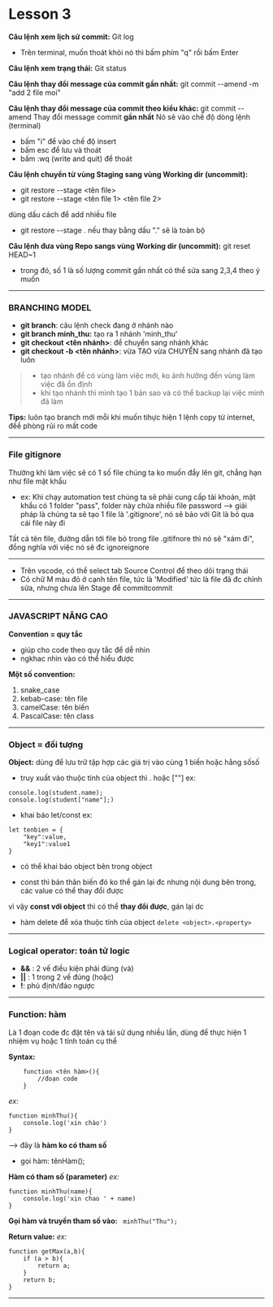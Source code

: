# Lesson 3

**Câu lệnh xem lịch sử commit:** Git log
- Trên terminal, muốn thoát khỏi nó thì bấm phím "q" rồi bấm Enter

**Câu lệnh xem trạng thái:** Git status

**Câu lệnh thay đổi message của commit gần nhất:**
git commit --amend -m "add 2 file moi"

**Câu lệnh thay đổi message của commit theo kiểu khác:** git commit --amend
Thay đổi message commit **gần nhất**
Nó sẽ vào chế độ dòng lệnh (terminal)
- bấm "i" để vào chế độ insert
- bấm esc để lưu và thoát
- bấm :wq (write and quit) để thoát

**Câu lệnh chuyển từ vùng Staging sang vùng Working dir (uncommit):**
- git restore --stage <tên file>
- git restore --stage <tên file 1> <tên file 2>

dùng dấu cách để add nhiều file
- git restore --stage .
nếu thay bằng dấu "." sẽ là toàn bộ

**Câu lệnh đưa vùng Repo sangs vùng Working dir (uncommit):**
git reset HEAD~1
- trong đó, số 1 là số lượng commit gần nhất
có thể sửa sang 2,3,4 theo ý muốn 

---
### BRANCHING MODEL 

- **git branch**: 
câu lệnh check đang ở nhánh nào
- **git branch minh_thu:** 
tạo ra 1 nhánh 'minh_thu'
- **git checkout <tên nhánh>**: 
để chuyển sang nhánh khác
- **git checkout -b <tên nhánh>**: 
vừa TẠO vừa CHUYỂN sang nhánh đã tạo luôn
> - tạo nhánh để có vùng làm việc mới, ko ảnh hưởng đến vùng làm việc đã ổn định
> - khi tạo nhánh thì mình tạo 1 bản sao và có thể backup lại việc mình đã làm

**Tips:** luôn tạo branch mới mỗi khi muốn tihực hiện 1 lệnh copy từ internet, đềề phòng rủi ro mất code

---
### File gitignore

Thường khi làm việc sẽ có 1 số file chúng ta ko muốn đẩy lên git, chẳng hạn như file mật khẩu
- ex: Khi chạy automation test chúng ta sẽ phải cung cấp tài khoản, mật khẩu
có 1 folder "pass", folder này chứa nhiều file password
--> giải pháp là chúng ta sẽ tạo 1 file là '.gitignore', nó sẽ bảo với Git là bỏ qua cái file này đi

Tất cả tên file, đường dẫn tới file bỏ trong file .gitifnore thì nó sẽ "xám đi", đồng nghĩa với việc nó sẽ đc ignoreignore

---
- Trên vscode, có thể select tab Source Control để theo dõi trạng thái
- Có chữ M màu đỏ ở cạnh tên file, tức là 'Modified'
tức là file đã đc chỉnh sửa, nhưng chưa lên Stage để commitcommit

---
### JAVASCRIPT NÂNG CAO

**Convention = quy tắc**
- giúp cho code theo quy tắc để dễ nhìn
- ngkhac nhìn vào có thể hiểu được

**Một số convention:**
1. snake_case
2. kebab-case: tên file
3. camelCase: tên biến
4. PascalCase: tên class 
---
### Object = đối tượng
**Object:** dùng để lưu trữ tập hợp các giá trị vào cùng 1 biến hoặc hằng sốsố
- truy xuất vào thuộc tính của object thì . hoặc [""]
ex: 
```
console.log(student.name);
console.log(student["name"];)
```
- khai báo let/const
ex:
```
let tenbien = {
    "key":value,
    "key1":value1
}
```
- có thể khai báo object bên trong object

- const thì bản thân biến đó ko thể gán lại đc
nhưng nội dung bên trong, các value có thể thay đổi được

vì vậy  **const với object** thì có thể **thay đổi được**, gán lại dc

- hàm delete để xóa thuộc tính của object
`delete <object>.<property>`

----------------------
### Logical operator: toán tử logic
- **&&** : 2 vế điều kiện phải đúng (và)
- **||** : 1 trong 2 vế đúng (hoặc)
- **!**: phủ định/đảo ngược

---------------------
### Function: hàm
Là 1 đoạn code đc đặt tên và tái sử dụng nhiều lần, dùng để thực hiện 1 nhiệm vụ hoặc 1 tính toán cụ thể

**Syntax:**
```
    function <tên hàm>(){
        //đoạn code
    }
```

*ex:*
```
function minhThu(){
    console.log('xin chào')
}
```
--> đây là **hàm ko có tham số**

- gọi hàm: tênHàm();

**Hàm có tham số (parameter)**
*ex:*
```
function minhThu(name){
    console.log('xin chao ' + name)
}
```
**Gọi hàm và truyền tham số vào:**
` minhThu("Thu");`

**Return value:**
_ex:_
```
function getMax(a,b){
    if (a > b){
        return a;
    }
    return b;
}
```

----



